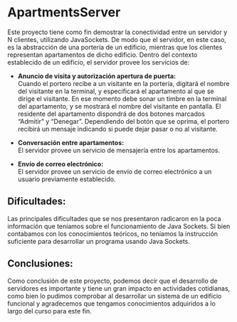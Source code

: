 # ApartmentsServer

Este proyecto tiene como fin demostrar la conectividad entre un servidor y N clientes, utilizando JavaSockets. De modo que el servidor, en este caso, es la abstracción de una portería de un edificio, mientras que los clientes representan apartamentos de dicho edificio. Dentro del contexto establecido de un edificio, el servidor provee los servicios de:  

* **Anuncio de visita y autorización apertura de puerta:**  
Cuando el portero recibe a un visitante en la portería, digitará el nombre del visitante en la terminal, y especificará el
apartamento al que se dirige el visitante. En ese momento debe sonar un timbre en la
terminal del apartamento, y se mostrará el nombre del visitante en pantalla. El
residente del apartamento dispondrá de dos botones marcados “Admitir” y “Denegar”.
Dependiendo del botón que se oprima, el portero recibirá un mensaje indicando si
puede dejar pasar o no al visitante.

* **Conversación entre apartamentos:**  
El servidor provee un servicio de mensajería entre los apartamentos.

* **Envío de correo electrónico:**  
El servidor provee un servicio de envío de correo electrónico a un usuario previamente establecido.

## Dificultades:

Las principales dificultades que se nos presentaron radicaron en la poca información que teníamos sobre el funcionamiento de Java Sockets. Si bien contabamos con los conocimientos teóricos, no teníamos la instrucción suficiente para desarrollar un programa usando Java Sockets.

## Conclusiones:

Como conclusión de este proyecto, podemos decir que el desarrollo de servidores es importante y tiene un gran impacto en actividades cotidianas, como bien lo pudimos comprobar al desarrollar un sistema de un edificio funcional y agradecemos que tengamos conocimientos adquiridos a lo largo del curso para este fin.
